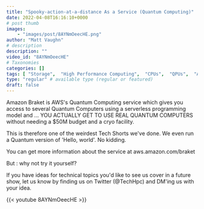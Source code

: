 ```yaml
---
title: "Spooky-action-at-a-distance As a Service (Quantum Computing)"
date: 2022-04-08T16:16:10+0000
# post thumb
images:
    - "images/post/8AYNmOeecHE.png"
author: "Matt Vaughn"
# description
description: ""
video_id: "8AYNmOeecHE"
# Taxonomies
categories: []
tags: [ "Storage",  "High Performance Computing",  "CPUs",  "QPUs",  "Amazon Braket",  "ParallelCluster",  "Schedulers",  "quantum computing",  "GPUs",  "HPC",  "DCV",  "supercomputer",  "Lustre",  "vizualization",  "EC2",  "Covid-19",  "virtualization",  "quantum",  "techshorts", ]
type: "regular" # available type (regular or featured)
draft: false
---
```


Amazon Braket is AWS's Quantum Computing service which gives you access to several Quantum Computers using a serverless programming model and ... YOU ACTUALLY GET TO USE REAL QUANTUM COMPUTERS without needing a $50M budget and a cryo facility.

This is therefore one of the weirdest Tech Shorts we've done. We even run a Quantum version of 'Hello, world'. No kidding.

You can get more information about the service at aws.amazon.com/braket

But : why not try it yourself?

If you have ideas for technical topics you'd like to see us cover in a future show, let us know by finding us on Twitter (@TechHpc) and DM'ing us with your idea.

{{< youtube 8AYNmOeecHE >}}